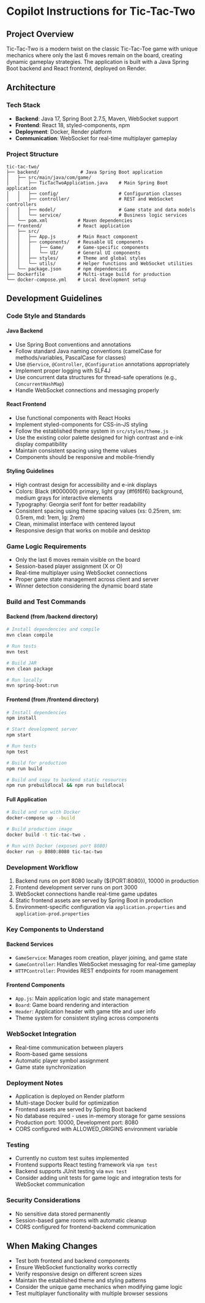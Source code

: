# Copilot Instructions for Tic-Tac-Two

## Project Overview

Tic-Tac-Two is a modern twist on the classic Tic-Tac-Toe game with unique mechanics where only the last 6 moves remain on the board, creating dynamic gameplay strategies. The application is built with a Java Spring Boot backend and React frontend, deployed on Render.

## Architecture

### Tech Stack
- **Backend**: Java 17, Spring Boot 2.7.5, Maven, WebSocket support
- **Frontend**: React 18, styled-components, npm
- **Deployment**: Docker, Render platform
- **Communication**: WebSocket for real-time multiplayer gameplay

### Project Structure
```
tic-tac-two/
├── backend/               # Java Spring Boot application
│   ├── src/main/java/com/game/
│   │   ├── TicTacTwoApplication.java    # Main Spring Boot application
│   │   ├── config/                      # Configuration classes
│   │   ├── controller/                  # REST and WebSocket controllers
│   │   ├── model/                       # Game state and data models
│   │   └── service/                     # Business logic services
│   └── pom.xml           # Maven dependencies
├── frontend/             # React application
│   ├── src/
│   │   ├── App.js        # Main React component
│   │   ├── components/   # Reusable UI components
│   │   │   ├── Game/     # Game-specific components
│   │   │   └── UI/       # General UI components
│   │   ├── styles/       # Theme and global styles
│   │   └── utils/        # Helper functions and WebSocket utilities
│   └── package.json      # npm dependencies
├── Dockerfile            # Multi-stage build for production
└── docker-compose.yml    # Local development setup
```

## Development Guidelines

### Code Style and Standards

#### Java Backend
- Use Spring Boot conventions and annotations
- Follow standard Java naming conventions (camelCase for methods/variables, PascalCase for classes)
- Use `@Service`, `@Controller`, `@Configuration` annotations appropriately
- Implement proper logging with SLF4J
- Use concurrent data structures for thread-safe operations (e.g., `ConcurrentHashMap`)
- Handle WebSocket connections and messaging properly

#### React Frontend
- Use functional components with React Hooks
- Implement styled-components for CSS-in-JS styling
- Follow the established theme system in `src/styles/theme.js`
- Use the existing color palette designed for high contrast and e-ink display compatibility
- Maintain consistent spacing using theme values
- Components should be responsive and mobile-friendly

#### Styling Guidelines
- High contrast design for accessibility and e-ink displays
- Colors: Black (#000000) primary, light gray (#f6f6f6) background, medium grays for interactive elements
- Typography: Georgia serif font for better readability
- Consistent spacing using theme spacing values (xs: 0.25rem, sm: 0.5rem, md: 1rem, lg: 2rem)
- Clean, minimalist interface with centered layout
- Responsive design that works on mobile and desktop

### Game Logic Requirements
- Only the last 6 moves remain visible on the board
- Session-based player assignment (X or O)
- Real-time multiplayer using WebSocket connections
- Proper game state management across client and server
- Winner detection considering the dynamic board state

### Build and Test Commands

#### Backend (from /backend directory)
```bash
# Install dependencies and compile
mvn clean compile

# Run tests
mvn test

# Build JAR
mvn clean package

# Run locally
mvn spring-boot:run
```

#### Frontend (from /frontend directory)
```bash
# Install dependencies
npm install

# Start development server
npm start

# Run tests
npm test

# Build for production
npm run build

# Build and copy to backend static resources
npm run prebuildlocal && npm run buildlocal
```

#### Full Application
```bash
# Build and run with Docker
docker-compose up --build

# Build production image
docker build -t tic-tac-two .

# Run with Docker (exposes port 8080)
docker run -p 8080:8080 tic-tac-two
```

### Development Workflow
1. Backend runs on port 8080 locally (${PORT:8080}), 10000 in production
2. Frontend development server runs on port 3000
3. WebSocket connections handle real-time game updates
4. Static frontend assets are served by Spring Boot in production
5. Environment-specific configuration via `application.properties` and `application-prod.properties`

### Key Components to Understand

#### Backend Services
- `GameService`: Manages room creation, player joining, and game state
- `GameController`: Handles WebSocket messaging for real-time gameplay
- `HTTPController`: Provides REST endpoints for room management

#### Frontend Components
- `App.js`: Main application logic and state management
- `Board`: Game board rendering and interaction
- `Header`: Application header with game title and user info
- Theme system for consistent styling across components

### WebSocket Integration
- Real-time communication between players
- Room-based game sessions
- Automatic player symbol assignment
- Game state synchronization

### Deployment Notes
- Application is deployed on Render platform
- Multi-stage Docker build for optimization
- Frontend assets are served by Spring Boot backend
- No database required - uses in-memory storage for game sessions
- Production port: 10000, Development port: 8080
- CORS configured with ALLOWED_ORIGINS environment variable

### Testing
- Currently no custom test suites implemented
- Frontend supports React testing framework via `npm test`
- Backend supports JUnit testing via `mvn test`
- Consider adding unit tests for game logic and integration tests for WebSocket communication

### Security Considerations
- No sensitive data stored permanently
- Session-based game rooms with automatic cleanup
- CORS configured for frontend-backend communication

## When Making Changes
- Test both frontend and backend components
- Ensure WebSocket functionality works correctly
- Verify responsive design on different screen sizes
- Maintain the established theme and styling patterns
- Consider the unique game mechanics when modifying game logic
- Test multiplayer functionality with multiple browser sessions